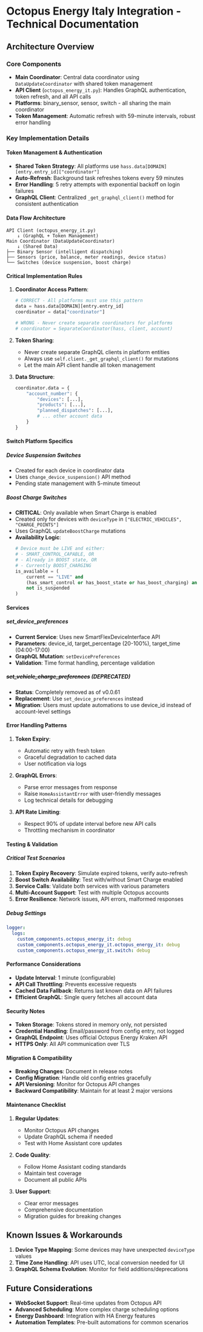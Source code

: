 # Octopus Energy Italy Integration - Technical Documentation

## Architecture Overview

### Core Components
- **Main Coordinator**: Central data coordinator using `DataUpdateCoordinator` with shared token management
- **API Client** (`octopus_energy_it.py`): Handles GraphQL authentication, token refresh, and all API calls
- **Platforms**: binary_sensor, sensor, switch - all sharing the main coordinator
- **Token Management**: Automatic refresh with 59-minute intervals, robust error handling

### Key Implementation Details

#### Token Management & Authentication
- **Shared Token Strategy**: All platforms use `hass.data[DOMAIN][entry.entry_id]["coordinator"]`
- **Auto-Refresh**: Background task refreshes tokens every 59 minutes
- **Error Handling**: 5 retry attempts with exponential backoff on login failures
- **GraphQL Client**: Centralized `_get_graphql_client()` method for consistent authentication

#### Data Flow Architecture
```
API Client (octopus_energy_it.py)
    ↓ (GraphQL + Token Management)
Main Coordinator (DataUpdateCoordinator)
    ↓ (Shared Data)
├── Binary Sensor (intelligent dispatching)
├── Sensors (price, balance, meter readings, device status)
└── Switches (device suspension, boost charge)
```

#### Critical Implementation Rules

1. **Coordinator Access Pattern**:
   ```python
   # CORRECT - All platforms must use this pattern
   data = hass.data[DOMAIN][entry.entry_id]
   coordinator = data["coordinator"]

   # WRONG - Never create separate coordinators for platforms
   # coordinator = SeparateCoordinator(hass, client, account)
   ```

2. **Token Sharing**:
   - Never create separate GraphQL clients in platform entities
   - Always use `self.client._get_graphql_client()` for mutations
   - Let the main API client handle all token management

3. **Data Structure**:
   ```python
   coordinator.data = {
       "account_number": {
           "devices": [...],
           "products": [...],
           "planned_dispatches": [...],
           # ... other account data
       }
   }
   ```

#### Switch Platform Specifics

##### Device Suspension Switches
- Created for each device in coordinator data
- Uses `change_device_suspension()` API method
- Pending state management with 5-minute timeout

##### Boost Charge Switches
- **CRITICAL**: Only available when Smart Charge is enabled
- Created only for devices with `deviceType` in `["ELECTRIC_VEHICLES", "CHARGE_POINTS"]`
- Uses GraphQL `updateBoostCharge` mutations
- **Availability Logic**:
  ```python
  # Device must be LIVE and either:
  # - SMART_CONTROL_CAPABLE, OR
  # - Already in BOOST state, OR
  # - Currently BOOST_CHARGING
  is_available = (
      current == "LIVE" and
      (has_smart_control or has_boost_state or has_boost_charging) and
      not is_suspended
  )
  ```

#### Services

##### set_device_preferences
- **Current Service**: Uses new SmartFlexDeviceInterface API
- **Parameters**: device_id, target_percentage (20-100%), target_time (04:00-17:00)
- **GraphQL Mutation**: `setDevicePreferences`
- **Validation**: Time format handling, percentage validation

##### ~~set_vehicle_charge_preferences~~ (DEPRECATED)
- **Status**: Completely removed as of v0.0.61
- **Replacement**: Use `set_device_preferences` instead
- **Migration**: Users must update automations to use device_id instead of account-level settings

#### Error Handling Patterns

1. **Token Expiry**:
   - Automatic retry with fresh token
   - Graceful degradation to cached data
   - User notification via logs

2. **GraphQL Errors**:
   - Parse error messages from response
   - Raise `HomeAssistantError` with user-friendly messages
   - Log technical details for debugging

3. **API Rate Limiting**:
   - Respect 90% of update interval before new API calls
   - Throttling mechanism in coordinator

#### Testing & Validation

##### Critical Test Scenarios
1. **Token Expiry Recovery**: Simulate expired tokens, verify auto-refresh
2. **Boost Switch Availability**: Test with/without Smart Charge enabled
3. **Service Calls**: Validate both services with various parameters
4. **Multi-Account Support**: Test with multiple Octopus accounts
5. **Error Resilience**: Network issues, API errors, malformed responses

##### Debug Settings
```yaml
logger:
  logs:
    custom_components.octopus_energy_it: debug
    custom_components.octopus_energy_it.octopus_energy_it: debug
    custom_components.octopus_energy_it.switch: debug
```

#### Performance Considerations

- **Update Interval**: 1 minute (configurable)
- **API Call Throttling**: Prevents excessive requests
- **Cached Data Fallback**: Returns last known data on API failures
- **Efficient GraphQL**: Single query fetches all account data

#### Security Notes

- **Token Storage**: Tokens stored in memory only, not persisted
- **Credential Handling**: Email/password from config entry, not logged
- **GraphQL Endpoint**: Uses official Octopus Energy Kraken API
- **HTTPS Only**: All API communication over TLS

#### Migration & Compatibility

- **Breaking Changes**: Document in release notes
- **Config Migration**: Handle old config entries gracefully
- **API Versioning**: Monitor for Octopus API changes
- **Backward Compatibility**: Maintain for at least 2 major versions

#### Maintenance Checklist

1. **Regular Updates**:
   - Monitor Octopus API changes
   - Update GraphQL schema if needed
   - Test with Home Assistant core updates

2. **Code Quality**:
   - Follow Home Assistant coding standards
   - Maintain test coverage
   - Document all public APIs

3. **User Support**:
   - Clear error messages
   - Comprehensive documentation
   - Migration guides for breaking changes

## Known Issues & Workarounds

1. **Device Type Mapping**: Some devices may have unexpected `deviceType` values
2. **Time Zone Handling**: API uses UTC, local conversion needed for UI
3. **GraphQL Schema Evolution**: Monitor for field additions/deprecations

## Future Considerations

- **WebSocket Support**: Real-time updates from Octopus API
- **Advanced Scheduling**: More complex charge scheduling options
- **Energy Dashboard**: Integration with HA Energy features
- **Automation Templates**: Pre-built automations for common scenarios